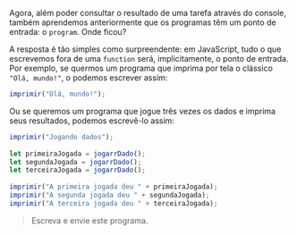 Agora, além poder consultar o resultado de uma tarefa através do console, também aprendemos anteriormente que os programas têm um ponto de entrada: o `program`. Onde ficou?

A resposta é tão simples como surpreendente: em JavaScript, tudo o que escrevemos fora de uma `function` será, implicitamente, o ponto de entrada. Por exemplo, se quermos um programa que imprima por tela o clássico `"Olá, mundo!"`, o podemos escrever assim:

``` javascript
imprimir("Olá, mundo!");
```

Ou se queremos um programa que jogue três vezes os dados e imprima seus resultados, podemos escrevê-lo assim:

``` javascript
imprimir("Jogando dados");
 
let primeiraJogada = jogarrDado();
let segundaJogada = jogarrDado();
let terceiraJogada = jogarrDado();
 
imprimir("A primeira jogada deu " + primeiraJogada);
imprimir("A segunda jogada deu " + segundaJogada); 
imprimir("A terceira jogada deu " + terceiraJogada);
```

> Escreva e envie este programa.
